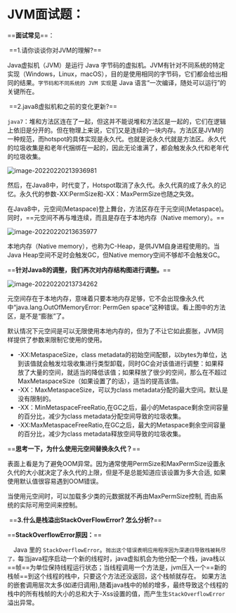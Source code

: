 # JVM面试题：

==**面试常见**==：

​	==1.请你谈谈你对JVM的理解?==

Java虚拟机（JVM）是运行 Java 字节码的虚拟机。JVM有针对不同系统的特定实现（Windows，Linux，macOS），目的是使用相同的字节码，它们都会给出相同的结果。`字节码和不同系统的 JVM 实现`是 Java 语言“一次编译，随处可以运行”的关键所在。

​	==2.java8虚拟机和之前的变化更新?==

`java7`：堆和方法区连在了一起，但这并不能说堆和方法区是一起的，它们在逻辑上依旧是分开的。但在物理上来说，它们又是连续的一块内存。方法区是JVM的一种规范，而hotspot的具体实现是永久代。也就是说永久代就是方法区。永久代的垃圾收集是和老年代捆绑在一起的，因此无论谁满了，都会触发永久代和老年代的垃圾收集。

![image-20220220213936981](C:\Users\19395\AppData\Roaming\Typora\typora-user-images\image-20220220213936981.png)

然后，在Java8中，时代变了，Hotspot取消了永久代。永久代真的成了永久的记忆。永久代的参数-XX:PermSize和-XX：MaxPermSize也随之失效。

在Java8中，元空间(Metaspace)登上舞台，方法区存在于元空间(Metaspace)。同时，==元空间不再与堆连续，而且是存在于本地内存（Native memory）。==

![image-20220220213635977](C:\Users\19395\AppData\Roaming\Typora\typora-user-images\image-20220220213635977.png)

本地内存（Native memory），也称为C-Heap，是供JVM自身进程使用的。当Java Heap空间不足时会触发GC，但Native memory空间不够却不会触发GC。

==**针对Java8的调整，我们再次对内存结构图进行调整。**==

![image-20220220213734262](C:\Users\19395\AppData\Roaming\Typora\typora-user-images\image-20220220213734262.png)

元空间存在于本地内存，意味着只要本地内存足够，它不会出现像永久代中“java.lang.OutOfMemoryError: PermGen space”这种错误。看上图中的方法区，是不是“膨胀”了。

默认情况下元空间是可以无限使用本地内存的，但为了不让它如此膨胀，JVM同样提供了参数来限制它使用的使用。

- -XX:MetaspaceSize，class metadata的初始空间配额，以bytes为单位，达到该值就会触发垃圾收集进行类型卸载，同时GC会对该值进行调整：如果释放了大量的空间，就适当的降低该值；如果释放了很少的空间，那么在不超过MaxMetaspaceSize（如果设置了的话），适当的提高该值。
- -XX：MaxMetaspaceSize，可以为class metadata分配的最大空间。默认是没有限制的。
- -XX：MinMetaspaceFreeRatio,在GC之后，最小的Metaspace剩余空间容量的百分比，减少为class metadata分配空间导致的垃圾收集。
- -XX:MaxMetaspaceFreeRatio,在GC之后，最大的Metaspace剩余空间容量的百分比，减少为class metadata释放空间导致的垃圾收集。

==**思考一下，为什么使用元空间替换永久代？**==

表面上看是为了避免OOM异常。因为通常使用PermSize和MaxPermSize设置永久代的大小就决定了永久代的上限，但是不是总能知道应该设置为多大合适, 如果使用默认值很容易遇到OOM错误。

当使用元空间时，可以加载多少类的元数据就不再由MaxPermSize控制, 而由系统的实际可用空间来控制。



​	==**3.什么是栈溢出StackOverFlowError? 怎么分析?**==

==**StackOverflowError原因：**==

 Java 里的 `StackOverflowError`。`抛出这个错误表明应用程序因为深递归导致栈被耗尽了。`每当java程序启动一个新的线程时，java虚拟机会为他分配一个栈，java栈以==帧==为单位保持线程运行状态；当线程调用一个方法是，jvm压入一个==新的栈帧==到这个线程的栈中，只要这个方法还没返回，这个栈帧就存在。 如果方法的嵌套调用层次太多(如递归调用),随着java栈中的帧的增多，最终导致这个线程的栈中的所有栈帧的大小的总和大于-Xss设置的值，而产生生`StackOverflowError`溢出异常。




